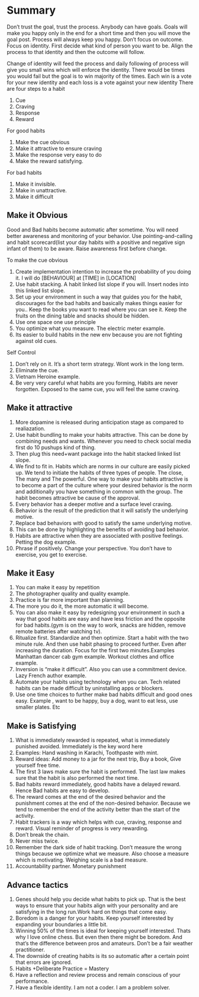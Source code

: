 # Summary

Don’t trust the goal, trust the process. Anybody can have goals. Goals will make you happy only in the end for a short time and then you will move the goal post. Process will always keep you happy.
Don’t focus on outcome. Focus on identity. First decide what kind of person you want to be. Align the process to that identity and then the outcome will follow.

Change of identity will feed the process and daily following of process will give you small wins which will enforce the identity. There would be times you would fail but the goal is to win majority of the times. Each win is a vote for your  new identity and each loss is a vote against your new identity
There are four steps to a habit
1. Cue
2. Craving
3. Response
4. Reward


For good habits
1. Make the cue obvious
2. Make it attractive to ensure craving
3. Make the response very easy to do
4. Make the reward satisfying.


For bad habits
1. Make it invisible.
2. Make in unattractive.
3. Make it difficult

## Make it Obvious

Good and Bad habits become automatic after sometime. You will need better awareness and monitoring of your behavior. Use pointing-and-calling and habit scorecard(list your day habits with a positive and negative sign infant of them) to be aware. Raise awareness first before change.


To make the cue obvious

1. Create implementation intention to increase the probability of you doing it. I will do [BEHAVIOUR] at [TIME] in [LOCATION]
2. Use habit stacking. A habit linked list slope if you will. Insert nodes into this linked list slope.
3. Set up your environment in such a way that guides you for the habit, discourages for the bad habits and basically makes things easier for you.. Keep the books you want to read where you can see it. Keep the fruits on the dining table and snacks should be hidden.
4. Use one space one use principle
5. You optimize what you measure. The electric meter example.
6. Its easier to build habits in the new env because you are not fighting against old cues.


Self Control
1. Don’t rely on it. It’s a short term strategy. Wont work in the long term.
2. Eliminate the cue.
3. Vietnam Heroine example.
4. Be very very careful what habits are you forming, Habits are never forgotten. Exposed to the same cue, you will feel the same  craving.



## Make it attractive

1. More dopamine is released during anticipation stage as compared to realiazation.
2. Use habit bundling to make your habits attractive. This can be done by combining needs and wants. Whenever you need to check social media first do 10 pushups kind of thing.
3. Then plug this need+want package into the habit stacked linked list slope.
4. We find to fit in. Habits which are norms in our culture are easily picked up. We tend to initiate the habits of three types of people. The close, The many and The powerful. One way to make your habits attractive is to become a part of the culture where your desired behavior is the norm and additionally you have something in common with the group. The habit becomes attractive be cause of the approval.
5. Every behavior has a deeper motive and a surface level craving.
6. Behavior is the result of the prediction that it will satisfy the underlying motive. 
7. Replace bad behaviors with good to satisfy the same underlying motive.
8. This can be done by highlighting the benefits of avoiding bad behavior.
9. Habits are attractive when they are associated with positive feelings. Petting the dog example.
10. Phrase if positively. Change your perspective. You don’t have to exercise, you get to exercise.




## Make it Easy
1. You can make it easy by repetition
2. The photographer quality and quality example.
3. Practice is far more important than planning.
4. The more you do it, the more automatic it will become.
5. You can also make it easy by redesigning your environment in such a way that good habits are easy and have less friction and the opposite for bad habits.(gym is on the way to work, snacks are hidden, remove remote batteries after watching tv).
6. Ritualize first. Standardize and then optimize. Start a habit with the two minute rule. And then use habit phasing to proceed further. Even after increasing the duration. Focus for the first two minutes.Examples Manhattan dancer cab gym example. Workout clothes and office example.
7. Inversion is “make it difficult”. Also you can use a commitment device. Lazy French author example.
8. Automate your habits using technology when you can. Tech related habits can be made difficult by uninstalling apps or blockers.
9. Use one time choices to further make bad habits difficult and good ones easy. Example , want to be happy, buy a dog, want to eat less, use smaller plates. Etc

## Make is Satisfying
1. What is immediately rewarded is repeated, what is immediately punished avoided. Immediately is the key word here
2. Examples: Hand washing in Karachi, Toothpaste with mint.
3. Reward ideas: Add money to a jar for the next trip, Buy a book, Give yourself free time.
4. The first 3 laws make sure the habit is performed. The last law makes sure that the habit is also performed the next time.
5. Bad habits reward immediately, good habits have a delayed reward. Hence Bad habits are easy to develop.
6. The reward comes at the end of the desired behavior and the punishment comes at the end of the non-desired behavior. Because we tend to remember the end of the activity better than the start of the activity.
7. Habit trackers is a way which helps with cue, craving, response and reward. Visual reminder of progress is very rewarding.
8. Don’t break the chain.
9. Never miss twice.
10. Remember the dark side of habit tracking. Don’t measure the wrong things because we optimize what we measure. Also choose a measure which is motivating. Weighing scale is a bad measure.
11. Accountability partner. Monetary punishment


## Advance tactics

1. Genes should help you decide what habits to pick up.  That is the best ways to ensure that your habits align with your personality and are satisfying in the long run.Work hard on things that come easy.
2. Boredom is a danger for your habits. Keep yourself interested by expanding your boundaries a little bit. 
3. Winning 50% of the times is ideal for keeping yourself interested. Thats why I love online chess. But even then there might be boredom. And that’s the difference between pros and amateurs. Don’t be a fair weather practitioner.
4. The downside of creating habits is its so automatic after a certain point that errors are ignored.
5. Habits +Deliberate Practice = Mastery
6. Have a reflection and review process and remain conscious of your performance.
7. Have a flexible identity.  I am not a coder. I am a problem solver.



